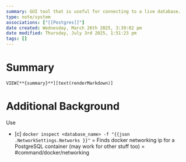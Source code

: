 ```yaml
---
summary: GUI tool that is useful for connecting to a live database.
type: note/system
associations: ["[[Postgres]]"]
date created: Wednesday, March 26th 2025, 3:39:02 pm
date modified: Thursday, July 3rd 2025, 1:51:23 pm
tags: []
---
```


# Summary
`VIEW[**{summary}**][text(renderMarkdown)]`

# Additional Background

Use 
 - [c] `docker inspect <database_name> -f "{{json .NetworkSettings.Networks }}"` = Finds docker networking ip for a PostgreSQL container (may work for other stuff too) = #command/docker/networking
 